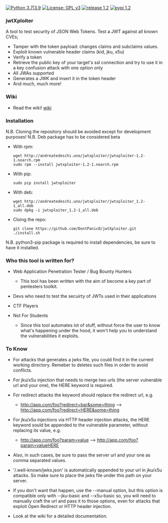 [![Python 3.7|3.9](https://img.shields.io/badge/python-3.7|3.9-blue.svg)](https://www.python.org/) [![License: GPL v3](https://img.shields.io/badge/License-GPLv3-red.svg)](https://www.gnu.org/licenses/gpl-3.0) [![release 1.2](https://img.shields.io/badge/release-1.2-yellow.svg)](https://github.com/DontPanicO/jwtXploiter/releases/tag/v1.2) [![pypi 1.2](https://img.shields.io/badge/pypi-1.2-purple.svg)](https://pypi.org/project/jwtxploiter/)

### jwtXploiter
A tool to test security of JSON Web Tokens.
Test a JWT against all known CVEs;
- Tamper with the token payload: changes claims and subclaims values.
- Exploit known vulnerable header claims (kid, jku, x5u)
- Verify a token
- Retrieve the public key of your target's ssl connection and try to use it in a key confusion attack with one option only
- All JWAs supported
- Generates a JWK and insert it in the token header
- And much, much more!

### Wiki
+ Read the wiki!
[wiki](https://github.com/DontPanicO/jwtXploiter/wiki)

### Installation
N.B. Cloning the repository should be avoided except for development purposes!
N.B. Deb package has to be considered beta

+ With rpm:
  ```console
  wget http://andreatedeschi.uno/jwtxploiter/jwtxploiter-1.2-1.noarch.rpm
  sudo rpm --install jwtxploiter-1.2-1.noarch.rpm
  ```

+ With pip:
  ```console
  sudo pip install jwtxploiter
  ```

+ With deb:
  ```console
  wget http://andreatedeschi.uno/jwtxploiter/jwtxploiter_1.2-1_all.deb
  sudo dpkg -i jwtxploiter_1.2-1_all.deb
  ```

+ Cloing the repo:
  ```console
  git clone https://github.com/DontPanicO/jwtXploiter.git
  ./install.sh
  ```

N.B. python3-pip package is required to install dependencies, be sure to have it installed.

### Who this tool is written for?

+ Web Application Penetration Tester / Bug Bounty Hunters

  - This tool has been written with the aim of become a key part of pentesters toolkit.

+ Devs who need to test the secuirty of JWTs used in their applications

+ CTF Players

+ Not For Students

  - Since this tool automates lot of stuff, without force the user to know what's happening under the hood, it won't
    help you to understand the vulnerabilities it exploits.

### To Know

- For attacks that generates a jwks file, you could find it in the current working directory. Remeber to deletes such files
  in order to avoid conflicts.

- For jku/x5u injection that needs to merge two urls (the server vulnerable url and your one), the HERE keyword is required.
- For redirect attacks the keyword should replace the redirect url, e.g.
  - http://app.com/foo?redirect=bar&some=thing  -->  http://app.com/foo?redirect=HERE&some=thing
- For jku/x5u injections via HTTP header injection attacks, the HERE keyword sould be appended to the vulnerable parameter,
  without replacing its value, e.g.
  - http://app.com/foo?param=value  -->  http://app.com/foo?param=valueHERE
- Also, in such cases, be sure to pass the server url and your one as comma separated values.

- '/.well-known/jwks.json' is automatically appended to your url in jku/x5u attacks. So make sure to place the jwks file under
  this path on your server.
- If you don't want that happen, use the --manual option, but this option is compatible only with --jku-basic and --x5u-basic
  so, you will need to manually craft the url and pass it to those options, even for attacks that exploit Open Redirect or
  HTTP header injection.

- Look at the wiki for a detailed documentation.
